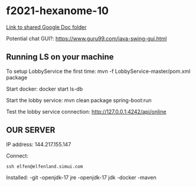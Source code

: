 # f2021-hexanome-10

[Link to shared Google Doc folder](https://drive.google.com/drive/folders/19WheCCSq9KSggepEXmfFJuBdx57oNWcC?usp=sharing)

Potential chat GUI?: https://www.guru99.com/java-swing-gui.html

## Running LS on your machine

To setup LobbyService the first time: mvn -f LobbyService-master/pom.xml package

Start docker: docker start ls-db

Start the lobby service: mvn clean package spring-boot:run

Test the lobby service connection: http://127.0.0.1:4242/api/online


## OUR SERVER

IP address: 144.217.155.147

Connect:

```
ssh elfen@elfenland.simui.com
```

Installed:
-git
-openjdk-17 jre
-openjdk-17 jdk
-docker
-maven

